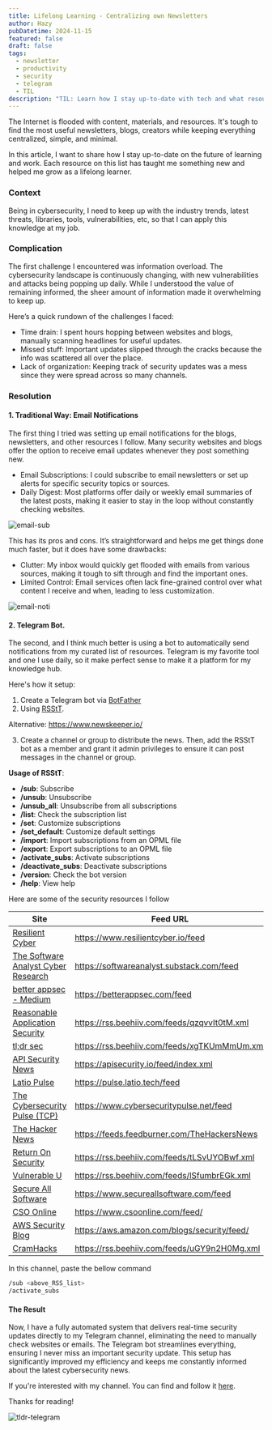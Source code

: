 ```yaml
---
title: Lifelong Learning - Centralizing own Newsletters
author: Hazy
pubDatetime: 2024-11-15
featured: false
draft: false
tags:
  - newsletter
  - productivity
  - security
  - telegram
  - TIL
description: "TIL: Learn how I stay up-to-date with tech and what resources I used to grow to."
---
```


The Internet is flooded with content, materials, and resources. It's tough to find the most useful newsletters, blogs, creators while keeping everything centralized, simple, and minimal. 

In this article, I want to share how I stay up-to-date on the future of learning and work. Each resource on this list has taught me something new and helped me grow as a lifelong learner.


### <span class="accent">Context</span>
Being in cybersecurity, I need to keep up with the industry trends, latest threats, libraries, tools, vulnerabilities, etc, so that I can apply this knowledge at my job.

### <span class="accent">Complication</span>

The first challenge I encountered was information overload. The cybersecurity landscape is continuously changing, with new vulnerabilities and attacks being popping up daily. While I understood the value of remaining informed, the sheer amount of information made it overwhelming to keep up. 

Here’s a quick rundown of the challenges I faced:

- Time drain: I spent hours hopping between websites and blogs, manually scanning headlines for useful updates.
- Missed stuff: Important updates slipped through the cracks because the info was scattered all over the place.
- Lack of organization: Keeping track of security updates was a mess since they were spread across so many channels.

### <span class="accent">Resolution</span>

#### 1. Traditional Way: Email Notifications
The first thing I tried was setting up email notifications for the blogs, newsletters, and other resources I follow. Many security websites and blogs offer the option to receive email updates whenever they post something new.

- Email Subscriptions: I could subscribe to email newsletters or set up alerts for specific security topics or sources.
- Daily Digest: Most platforms offer daily or weekly email summaries of the latest posts, making it easier to stay in the loop without constantly checking websites.

![email-sub](@assets/images/tldr-sub.png)

This has its pros and cons. It’s straightforward and helps me get things done much faster, but it does have some drawbacks:

- Clutter: My inbox would quickly get flooded with emails from various sources, making it tough to sift through and find the important ones.
- Limited Control: Email services often lack fine-grained control over what content I receive and when, leading to less customization.

![email-noti](@assets/images/tldr-email.png)

#### 2. Telegram Bot. 

The second, and I think much better is using a bot to automatically send notifications from my curated list of resources. Telegram is my favorite tool and one I use daily, so it make perfect sense to make it a platform for my knowledge hub.

Here's how it setup:

1. Create a Telegram bot via [BotFather](https://t.me/botfather)
2. Using [RSStT](https://github.com/Rongronggg9/RSS-to-Telegram-Bot).

Alternative: https://www.newskeeper.io/

3. Create a channel or group to distribute the news. Then, add the RSStT bot as a member and grant it admin privileges to ensure it can post messages in the channel or group.

**Usage of RSStT**:
- **/sub**: Subscribe
- **/unsub**: Unsubscribe
- **/unsub_all**: Unsubscribe from all subscriptions
- **/list**: Check the subscription list
- **/set**: Customize subscriptions
- **/set_default**: Customize default settings
- **/import**: Import subscriptions from an OPML file
- **/export**: Export subscriptions to an OPML file
- **/activate_subs**: Activate subscriptions
- **/deactivate_subs**: Deactivate subscriptions
- **/version**: Check the bot version
- **/help**: View help

Here are some of the security resources I follow

| Site                                                                          | Feed URL                                     |
| ------------------------------------------------------------------------------| -------------------------------------------- |
| [Resilient Cyber](https://www.resilientcyber.io/ )                            | https://www.resilientcyber.io/feed           |
| [The Software Analyst Cyber Research](https://softwareanalyst.substack.com/)  | https://softwareanalyst.substack.com/feed    |       
| [better appsec - Medium](https://betterappsec.com/ )                          | https://betterappsec.com/feed                |                     
| [Reasonable Application Security](https://appsec.beehiiv.com/)                | https://rss.beehiiv.com/feeds/qzqvvIt0tM.xml |
| [tl;dr sec](ttps://tldrsec.com/)                                              | https://rss.beehiiv.com/feeds/xgTKUmMmUm.xml |
| [API Security News](https://apisecurity.io/)                                  | https://apisecurity.io/feed/index.xml        |
| [Latio Pulse](https://pulse.latio.tech/)                                      | https://pulse.latio.tech/feed                |
| [The Cybersecurity Pulse (TCP)]( https://www.cybersecuritypulse.net/)         | https://www.cybersecuritypulse.net/feed      |
| [The Hacker News](https://thehackernews.com )                                 | https://feeds.feedburner.com/TheHackersNews  |
| [Return On Security](https://www.returnonsecurity.com/t/Newsletter)           | https://rss.beehiiv.com/feeds/tLSvUYOBwf.xml |
| [Vulnerable U](https://www.vulnu.com/ )                                       | https://rss.beehiiv.com/feeds/lSfumbrEGk.xml |
| [Secure All Software](https://www.secureallsoftware.com/)                     | https://www.secureallsoftware.com/feed       |
| [CSO Online](https://www.csoonline.com/)                                      | https://www.csoonline.com/feed/              |
| [AWS Security Blog](https://aws.amazon.com/blogs/security/)                   | https://aws.amazon.com/blogs/security/feed/  |
| [CramHacks](https://www.cramhacks.com/)                                       | https://rss.beehiiv.com/feeds/uGY9n2H0Mg.xml |


In this channel, paste the bellow command
```bash
/sub <above_RSS_list>
/activate_subs
```

#### <span class="accent">The Result</span>
Now, I have a fully automated system that delivers real-time security updates directly to my Telegram channel, eliminating the need to manually check websites or emails. The Telegram bot streamlines everything, ensuring I never miss an important security update. This setup has significantly improved my efficiency and keeps me constantly informed about the latest cybersecurity news.

<span class="accent">If you're interested with my channel. You can find and follow it [here](https://t.me/tldrsecurity).</span>

Thanks for reading!

![tldr-telegram](@assets/images/tldr-telegram.png)